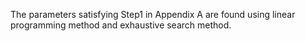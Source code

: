The parameters satisfying Step1 in Appendix A are found using linear programming method and exhaustive search method.
